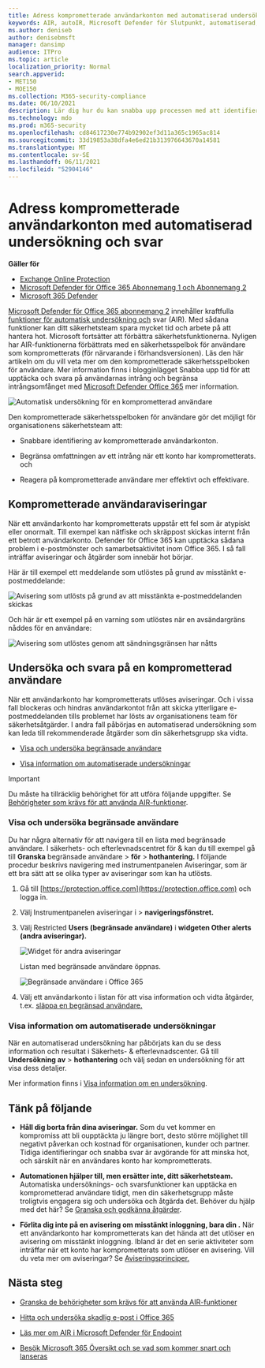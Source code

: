 ```yaml
---
title: Adress komprometterade användarkonton med automatiserad undersökning och svar
keywords: AIR, autoIR, Microsoft Defender för Slutpunkt, automatiserad, undersökning, svar, åtgärd, hot, avancerat, hot, skydd, komprometterat
ms.author: deniseb
author: denisebmsft
manager: dansimp
audience: ITPro
ms.topic: article
localization_priority: Normal
search.appverid:
- MET150
- MOE150
ms.collection: M365-security-compliance
ms.date: 06/10/2021
description: Lär dig hur du kan snabba upp processen med att identifiera och åtgärda komprometterade användarkonton med funktioner för automatisk undersökning och svar i Microsoft Defender för Office 365 abonnemang 2.
ms.technology: mdo
ms.prod: m365-security
ms.openlocfilehash: cd84617230e774b92902ef3d11a365c1965ac814
ms.sourcegitcommit: 33d19853a38dfa4e6ed21b313976643670a14581
ms.translationtype: MT
ms.contentlocale: sv-SE
ms.lasthandoff: 06/11/2021
ms.locfileid: "52904146"
---
```

# <a name="address-compromised-user-accounts-with-automated-investigation-and-response"></a>Adress komprometterade användarkonton med automatiserad undersökning och svar

**Gäller för**
- [Exchange Online Protection](exchange-online-protection-overview.md)
- [Microsoft Defender för Office 365 Abonnemang 1 och Abonnemang 2](defender-for-office-365.md)
- [Microsoft 365 Defender](../defender/microsoft-365-defender.md)


[Microsoft Defender för Office 365 abonnemang 2](defender-for-office-365.md#microsoft-defender-for-office-365-plan-1-and-plan-2) innehåller kraftfulla [funktioner för automatisk undersökning och](office-365-air.md) svar (AIR). Med sådana funktioner kan ditt säkerhetsteam spara mycket tid och arbete på att hantera hot. Microsoft fortsätter att förbättra säkerhetsfunktionerna. Nyligen har AIR-funktionerna förbättrats med en säkerhetsspelbok för användare som komprometterats (för närvarande i förhandsversionen). Läs den här artikeln om du vill veta mer om den komprometterade säkerhetsspelboken för användare. Mer information finns i blogginlägget Snabba upp tid för att upptäcka och svara på användarnas intrång och begränsa intrångsomfånget med [Microsoft Defender Office 365](https://techcommunity.microsoft.com/t5/Security-Privacy-and-Compliance/Speed-up-time-to-detect-and-respond-to-user-compromise-and-limit/ba-p/977053) mer information.

![Automatisk undersökning för en komprometterad användare](/microsoft-365/media/office365atp-compduserinvestigation.jpg)

Den komprometterade säkerhetsspelboken för användare gör det möjligt för organisationens säkerhetsteam att:

- Snabbare identifiering av komprometterade användarkonton.

- Begränsa omfattningen av ett intrång när ett konto har komprometterats. och

- Reagera på komprometterade användare mer effektivt och effektivare.

## <a name="compromised-user-alerts"></a>Komprometterade användaraviseringar

När ett användarkonto har komprometterats uppstår ett fel som är atypiskt eller onormalt. Till exempel kan nätfiske och skräppost skickas internt från ett betrott användarkonto. Defender för Office 365 kan upptäcka sådana problem i e-postmönster och samarbetsaktivitet inom Office 365. I så fall inträffar aviseringar och åtgärder som innebär hot börjar.

Här är till exempel ett meddelande som utlöstes på grund av misstänkt e-postmeddelande:

![Avisering som utlösts på grund av att misstänkta e-postmeddelanden skickas](/microsoft-365/media/office365atp-suspiciousemailsendalert.jpg)

Och här är ett exempel på en varning som utlöstes när en avsändargräns nåddes för en användare:

![Avisering som utlöstes genom att sändningsgränsen har nåtts](/microsoft-365/media/office365atp-sendinglimitreached.jpg)

## <a name="investigate-and-respond-to-a-compromised-user"></a>Undersöka och svara på en komprometterad användare

När ett användarkonto har komprometterats utlöses aviseringar. Och i vissa fall blockeras och hindras användarkontot från att skicka ytterligare e-postmeddelanden tills problemet har lösts av organisationens team för säkerhetsåtgärder. I andra fall påbörjas en automatiserad undersökning som kan leda till rekommenderade åtgärder som din säkerhetsgrupp ska vidta.

- [Visa och undersöka begränsade användare](#view-and-investigate-restricted-users)

- [Visa information om automatiserade undersökningar](#view-details-about-automated-investigations)

> [!IMPORTANT]
> Du måste ha tillräcklig behörighet för att utföra följande uppgifter. Se [Behörigheter som krävs för att använda AIR-funktioner](office-365-air.md#required-permissions-to-use-air-capabilities).

### <a name="view-and-investigate-restricted-users"></a>Visa och undersöka begränsade användare

Du har några alternativ för att navigera till en lista med begränsade användare. I säkerhets- och efterlevnadscentret för & kan du till exempel gå till **Granska** begränsade användare \> **för** \> **hothantering.** I följande procedur beskrivs  navigering med instrumentpanelen Aviseringar, som är ett bra sätt att se olika typer av aviseringar som kan ha utlösts.

1. Gå till [https://protection.office.com](https://protection.office.com) och logga in.

2. Välj Instrumentpanelen aviseringar  i \> **navigeringsfönstret.**

3. Välj Restricted **Users (begränsade användare)** i **widgeten Other alerts (andra aviseringar).**

   ![Widget för andra aviseringar](/microsoft-365/media/office365atp-otheralertswidget.jpg)

   Listan med begränsade användare öppnas.

   ![Begränsade användare i Office 365](/microsoft-365/media/office365atp-restrictedusers.jpg)

4. Välj ett användarkonto i listan för att visa information och vidta åtgärder, t.ex. [släppa en begränsad användare.](removing-user-from-restricted-users-portal-after-spam.md)

### <a name="view-details-about-automated-investigations"></a>Visa information om automatiserade undersökningar

När en automatiserad undersökning har påbörjats kan du se dess information och resultat i Säkerhets- & efterlevnadscenter. Gå till **Undersökning av** \> **hothantering** och välj sedan en undersökning för att visa dess detaljer.

Mer information finns i [Visa information om en undersökning](air-view-investigation-results.md).

## <a name="keep-the-following-points-in-mind"></a>Tänk på följande

- **Håll dig borta från dina aviseringar.** Som du vet kommer en kompromiss att bli oupptäckta ju längre bort, desto större möjlighet till negativt påverkan och kostnad för organisationen, kunder och partner. Tidiga identifieringar och snabba svar är avgörande för att minska hot, och särskilt när en användares konto har komprometterats.

- **Automationen hjälper till, men ersätter inte, ditt säkerhetsteam.** Automatiska undersöknings- och svarsfunktioner kan upptäcka en komprometterad användare tidigt, men din säkerhetsgrupp måste troligtvis engagera sig och undersöka och åtgärda det. Behöver du hjälp med det här? Se [Granska och godkänna åtgärder](air-review-approve-pending-completed-actions.md).

- **Förlita dig inte på en avisering om misstänkt inloggning, bara din .** När ett användarkonto har komprometterats kan det hända att det utlöser en avisering om misstänkt inloggning. Ibland är det en serie aktiviteter som inträffar när ett konto har komprometterats som utlöser en avisering. Vill du veta mer om aviseringar? Se [Aviseringsprinciper.](../../compliance/alert-policies.md)

## <a name="next-steps"></a>Nästa steg

- [Granska de behörigheter som krävs för att använda AIR-funktioner](office-365-air.md#required-permissions-to-use-air-capabilities)

- [Hitta och undersöka skadlig e-post i Office 365](investigate-malicious-email-that-was-delivered.md)

- [Läs mer om AIR i Microsoft Defender för Endpoint](/windows/security/threat-protection/microsoft-defender-atp/automated-investigations)

- [Besök Microsoft 365 Översikt och se vad som kommer snart och lanseras](https://www.microsoft.com/microsoft-365/roadmap?filters=)